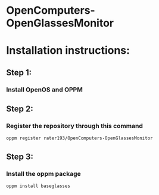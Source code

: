 # OpenComputers-OpenGlassesMonitor
# Installation instructions:
## Step 1:
### Install OpenOS and OPPM
## Step 2:
### Register the repository through this command
```batch
oppm register rater193/OpenComputers-OpenGlassesMonitor
```
## Step 3:
### Install the oppm package
```batch
oppm install baseglasses
```
